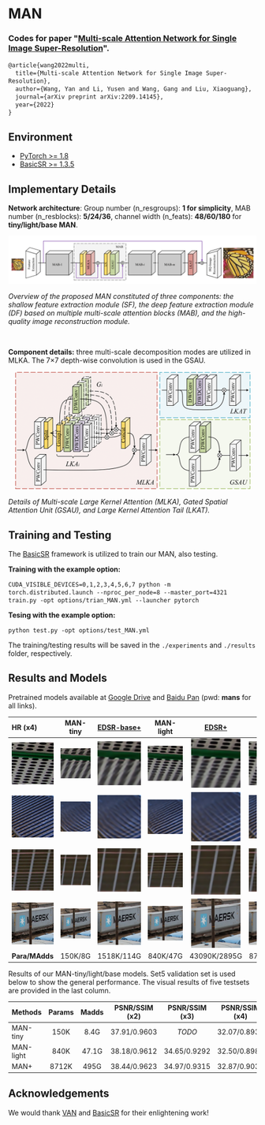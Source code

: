 # MAN
### Codes for paper "[Multi-scale Attention Network for Single Image Super-Resolution](https://arxiv.org/abs/2209.14145)".

```
@article{wang2022multi,
  title={Multi-scale Attention Network for Single Image Super-Resolution},
  author={Wang, Yan and Li, Yusen and Wang, Gang and Liu, Xiaoguang},
  journal={arXiv preprint arXiv:2209.14145},
  year={2022}
}
```

## Environment
- [PyTorch >= 1.8](https://pytorch.org/)
- [BasicSR >= 1.3.5](https://github.com/xinntao/BasicSR-examples/blob/master/README.md) 


## Implementary Details
**Network architecture**: Group number (n_resgroups): **1 for simplicity**, MAB number (n_resblocks): **5/24/36**, channel width (n_feats): **48/60/180** for **tiny/light/base MAN**.
<p align="center">
    <img src="images/MAN_arch.png" width="960"> <br /></p>
    <em> Overview of the proposed MAN constituted of three components: the shallow feature extraction module (SF), the deep feature extraction module (DF) based on
    multiple multi-scale attention blocks (MAB), and the high-quality image reconstruction module. </em>
 
 &nbsp;

**Component details:** three multi-scale decomposition modes are utilized in MLKA. The 7×7 depth-wise convolution is used in the GSAU.
<p align="center">
    <img src="images/MAN_details.png" width="480"> <br /></p>
    <em> Details of Multi-scale Large Kernel Attention (MLKA), Gated Spatial Attention Unit (GSAU), and Large Kernel Attention Tail (LKAT). </em>
&nbsp;

## Training and Testing

The [BasicSR](https://github.com/XPixelGroup/BasicSR) framework is utilized to train our MAN, also testing. 

**Training with the example option:**

```
CUDA_VISIBLE_DEVICES=0,1,2,3,4,5,6,7 python -m torch.distributed.launch --nproc_per_node=8 --master_port=4321 train.py -opt options/trian_MAN.yml --launcher pytorch
```
**Tesing with the example option:**

```
python test.py -opt options/test_MAN.yml
```

The training/testing results will be saved in the `./experiments` and `./results` folder, respectively.  

## Results and Models

Pretrained models available at [Google Drive](https://drive.google.com/drive/folders/1sARYFkVeTIFVCa2EnZg9TjZvirDvUNOL?usp=sharing) and [Baidu Pan](https://pan.baidu.com/s/15CTY-mgdTuOc1I8mzIA4Ug?pwd=mans) (pwd: **mans** for all links).


|HR (x4)|MAN-tiny|[EDSR-base+](https://github.com/sanghyun-son/EDSR-PyTorch)|MAN-light|[EDSR+](https://github.com/sanghyun-son/EDSR-PyTorch)|MAN|
|       :-----       |       :-----:       |     :-----:        |        :-----:         |        :-----:         |        :-----:         |
| <img width="100" src="images/Visual_Results/U004/HR.png">| <img width="100" src="images/Visual_Results/U004/MAN-Tiny.png">|<img width="100" src="images/Visual_Results/U004/EDSR-Base.png">|<img width="100" src="images/Visual_Results/U004/MAN-Light.png">|<img width="100" src="images/Visual_Results/U004/EDSR.png">|<img width="100" src="images/Visual_Results/U004/MAN.png">|
| <img width="100" src="images/Visual_Results/U012/HR.png">| <img width="100" src="images/Visual_Results/U012/MAN-Tiny.png">|<img width="100" src="images/Visual_Results/U012/EDSR-Base.png">|<img width="100" src="images/Visual_Results/U012/MAN-Light.png">|<img width="100" src="images/Visual_Results/U012/EDSR.png">|<img width="100" src="images/Visual_Results/U012/MAN.png">|
| <img width="100" src="images/Visual_Results/U044/HR.png">| <img width="100" src="images/Visual_Results/U044/MAN-Tiny.png">|<img width="100" src="images/Visual_Results/U044/EDSR-Base.png">|<img width="100" src="images/Visual_Results/U044/MAN-Light.png">|<img width="100" src="images/Visual_Results/U044/EDSR.png">|<img width="100" src="images/Visual_Results/U044/MAN.png">|
| <img width="100" src="images/Visual_Results/D0850/HR.png">| <img width="100" src="images/Visual_Results/D0850/MAN-Tiny.png">|<img width="100" src="images/Visual_Results/D0850/EDSR-Base.png">|<img width="100" src="images/Visual_Results/D0850/MAN-Light.png">|<img width="100" src="images/Visual_Results/D0850/EDSR.png">|<img width="100" src="images/Visual_Results/D0850/MAN.png">|
|**Para/MAdds**| 150K/8G|1518K/114G|840K/47G|43090K/2895G|8712K/495G|

Results of our MAN-tiny/light/base models. Set5 validation set is used below to show the general performance. The visual results of five testsets are provided in the last column.

| Methods  |  Params   |  Madds   |PSNR/SSIM (x2)|PSNR/SSIM (x3)|PSNR/SSIM (x4)|Results|
|:---------|:---------:|:--------:|:------:|:------:|:------:|:--------:|
| MAN-tiny |      150K |     8.4G | 37.91/0.9603  |       *TODO*      | 32.07/0.8930  | [x2](https://pan.baidu.com/s/1mYkGvAlz0bSZuCVubkpsmg?pwd=mans)/[x4](https://pan.baidu.com/s/1u22su2bT4Pq_idVxAnqWdw?pwd=mans)    |
| MAN-light|      840K |    47.1G | 38.18/0.9612  | 34.65/0.9292  | 32.50/0.8988  | [x2](https://pan.baidu.com/s/1AVuPa7bsbb3qMQqMSM-IJQ?pwd=mans)/[x3](https://pan.baidu.com/s/1TRL7-Y23JddVOpEhH0ObEQ?pwd=mans)/[x4](https://pan.baidu.com/s/1T2bPZcjFRxAgMxGWtPv-Lw?pwd=mans) |
| MAN+     |     8712K |     495G | 38.44/0.9623  | 34.97/0.9315  | 32.87/0.9030  | [x2](https://pan.baidu.com/s/1pTb3Fob_7MOxMKIdopI0hQ?pwd=mans)/[x3](https://pan.baidu.com/s/1L3HEtcraU8Y9VY-HpCZdfg?pwd=mans)/[x4](https://pan.baidu.com/s/1FCNqht9zi9HecG3ExRdeWQ?pwd=mans) |

## Acknowledgements

We would thank [VAN](https://github.com/Visual-Attention-Network/VAN-Classification) and [BasicSR](https://github.com/XPixelGroup/BasicSR) for their enlightening work!
